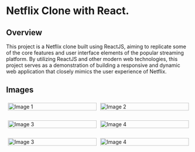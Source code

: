 # Netflix Clone with React.

## Overview

This project is a Netflix clone built using ReactJS, aiming to replicate some of the core features and user interface elements of the popular streaming platform. By utilizing ReactJS and other modern web technologies, this project serves as a demonstration of building a responsive and dynamic web application that closely mimics the user experience of Netflix.

## Images

<div style="display: flex; justify-content: center;">
  <div style="flex: 50%; padding: 5px;">
    <img src="https://i.imgur.com/2SrfdVJ.png" alt="Image 1" style="width: 100%;">
  </div>
  <br>
  <div style="flex: 50%; padding: 5px;">
    <img src="https://i.imgur.com/G4YSpZD.png" alt="Image 2" style="width: 100%;">
  </div>
</div>
<br>
<div style="display: flex; justify-content: center;">
  <div style="flex: 50%; padding: 5px;">
    <img src="https://i.imgur.com/WhbElJ5.png" alt="Image 3" style="width: 100%;">
  </div>
  <br>
  <div style="flex: 50%; padding: 5px;">
    <img src="https://i.imgur.com/bkxb7LY.png" alt="Image 4" style="width: 100%;">
  </div>
</div>
<br>
<div style="display: flex; justify-content: center;">
  <div style="flex: 50%; padding: 5px;">
    <img src="https://i.imgur.com/ZFvmFsc.png" alt="Image 3" style="width: 100%;">
  </div>
  <br>
  <div style="flex: 50%; padding: 5px;">
    <img src="https://i.imgur.com/jYWIWJz.png" alt="Image 4" style="width: 100%;">
  </div>
</div>
